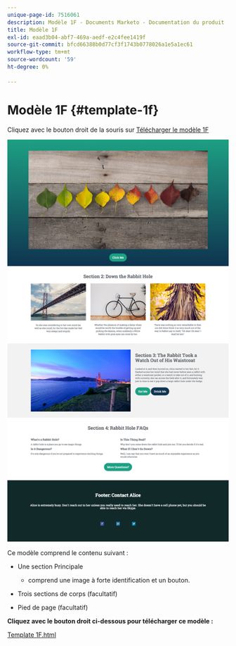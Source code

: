 ```yaml
---
unique-page-id: 7516061
description: Modèle 1F - Documents Marketo - Documentation du produit
title: Modèle 1F
exl-id: eaad3b04-abf7-469a-aedf-e2c4fee1419f
source-git-commit: bfcd66388b0d77cf3f1743b0778026a1e5a1ec61
workflow-type: tm+mt
source-wordcount: '59'
ht-degree: 0%

---
```


# Modèle 1F {#template-1f}

Cliquez avec le bouton droit de la souris sur [Télécharger le modèle 1F](https://experienceleague.adobe.com/landing/marketo/lp-templates/template-1f.html)

![](assets/image2015-5-29-9-3a9-3a19.png)

Ce modèle comprend le contenu suivant :

* Une section Principale

   * comprend une image à forte identification et un bouton.

* Trois sections de corps (facultatif)
* Pied de page (facultatif)

**Cliquez avec le bouton droit ci-dessous pour télécharger ce modèle :**

[Template 1F.html](https://experienceleague.adobe.com/landing/marketo/lp-templates/template-1f.html)
